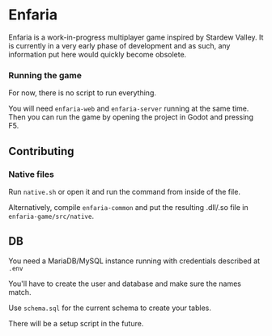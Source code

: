 # Enfaria

Enfaria is a work-in-progress multiplayer game inspired by Stardew Valley. It is currently in a very early phase of development and as such, any information put here would quickly become obsolete.

### Running the game

For now, there is no script to run everything.

You will need `enfaria-web` and `enfaria-server` running at the same time. Then you can run the game by opening the project in Godot and pressing F5.

## Contributing

### Native files

Run `native.sh` or open it and run the command from inside of the file.

Alternatively, compile `enfaria-common` and put the resulting .dll/.so file in `enfaria-game/src/native`.

## DB

You need a MariaDB/MySQL instance running with credentials described at `.env`

You'll have to create the user and database and make sure the names match.

Use `schema.sql` for the current schema to create your tables.

There will be a setup script in the future.
